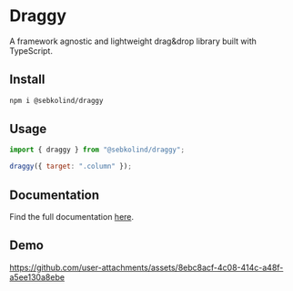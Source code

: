 # Draggy

A framework agnostic and lightweight drag&drop library built with TypeScript.

## Install

```bash
npm i @sebkolind/draggy
```

## Usage

```js
import { draggy } from "@sebkolind/draggy";

draggy({ target: ".column" });
```

## Documentation

Find the full documentation [here](https://sebkolind.github.io/draggy/).

## Demo

https://github.com/user-attachments/assets/8ebc8acf-4c08-414c-a48f-a5ee130a8ebe